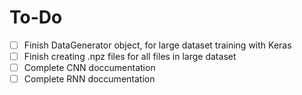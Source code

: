 # To-Do
- [ ] Finish DataGenerator object, for large dataset training with Keras
- [ ] Finish creating .npz files for all files in large dataset
- [ ] Complete CNN doccumentation
- [ ] Complete RNN doccumentation
